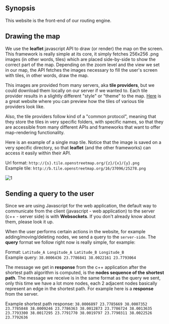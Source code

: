 ## Synopsis

This website is the front-end of our routing engine. 

## Drawing the map

We use the **leaflet** javascript API to draw (or render) the map on the screen. This framework is really simple at its core, it simply fetches 256x256 .png images (in other words, tiles) which are placed side-by-side to show the correct part of the map. Depending on the zoom level and the view we set in our map, the API fetches the images necessary to fill the user's screen with tiles, in other words, draw the map. 

This images are provided from many servers, aka **tile providers**, but we could download them locally on our server if we wanted to. Each tile provider results in a slightly different "style" or "theme" to the map. [Here](https://leaflet-extras.github.io/leaflet-providers/preview/) is a great website where you can preview how the tiles of various tile providers look like.

Also, the tile providers follow kind of a "common protocol", meaning that they store the tiles in very specific folders, with specific names, so that they are accessible from many different APIs and frameworks that want to offer map-rendering functionality.

Here is an example of a single map tile. Notice that the image is saved on a very specific directory, so that **leaflet** (and the other frameworks) can access it easily within their API.

Url format:   `http://{s}.tile.openstreetmap.org/{z}/{x}/{y}.png` <br>
Example tile: `http://b.tile.openstreetmap.org/16/37096/25278.png`

![1](http://b.tile.openstreetmap.org/16/37096/25278.png) 

## Sending a query to the user

Since we are using Javascript for the web application, the default way to communicate from the client (javascript - web application) to the server (c++ - server side) is with **Websockets**. If you don't already know about them, please look it up.

When the user performs certain actions in the website, for example adding/moving/deleting nodes, we send a query to the `server-side`. The **query** format we follow right now is really simple, for example:

Format: `Latitude_A Longitude_A Latitude_B Longitude_B`<br>
Example query: `38.0006436 23.7786841 38.0022161 23.7793064`

The message we get in **response** from the c++ application after the shortest path algorithm is computed, is the **nodes sequence of the shortest path**. The message we receive is in the same format as the query we sent, only this time we have a lot more nodes, each 2 adjacent nodes basically represent an edge in the shortest path. For example here is a **response** from the server.

Example shortest path response: `38.0006897 23.7785669 38.0007352 23.7785848 38.0009246 23.7786363 38.0012873 23.7786724 38.0013635 23.7793300 38.0017295 23.7791770 38.0019797 23.7790311 38.0022526 23.7792636`
